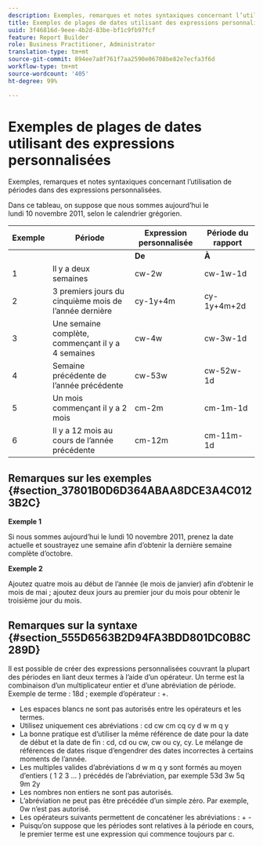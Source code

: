 ```yaml
---
description: Exemples, remarques et notes syntaxiques concernant l’utilisation de périodes dans des expressions personnalisées.
title: Exemples de plages de dates utilisant des expressions personnalisées
uuid: 3f46816d-9eee-4b2d-83be-bf1c9fb97fcf
feature: Report Builder
role: Business Practitioner, Administrator
translation-type: tm+mt
source-git-commit: 894ee7a8f761f7aa2590e06708be82e7ecfa3f6d
workflow-type: tm+mt
source-wordcount: '405'
ht-degree: 99%

---
```



# Exemples de plages de dates utilisant des expressions personnalisées

Exemples, remarques et notes syntaxiques concernant l’utilisation de périodes dans des expressions personnalisées.

Dans ce tableau, on suppose que nous sommes aujourd’hui le lundi 10 novembre 2011, selon le calendrier grégorien.

| Exemple | Période | Expression personnalisée | Période du rapport |
|---|---|---|---|
|  |  | **De** | **À** |  |
| 1 | ll y a deux semaines | cw-2w | cw-1w-1d | 26 oct. au 1er nov. |
| 2 | 3 premiers jours du cinquième mois de l’année dernière | cy-1y+4m | cy-1y+4m+2d | 1er mai au 3 mai 2010 |
| 3 | Une semaine complète, commençant il y a 4 semaines | cw-4w | cw-3w-1d | 12 oct. au 18 oct. |
| 4 | Semaine précédente de l’année précédente | cw-53w | cw-52w-1d | 3 nov. au 9 nov. 2010 |
| 5 | Un mois commençant il y a 2 mois | cm-2m | cm-1m-1d | 1er sept. au 30 sept. |
| 6 | Il y a 12 mois au cours de l’année précédente | cm-12m | cm-11m-1d | 1 nov. au 30 nov. 2010 |

## Remarques sur les exemples {#section_37801B0D6D364ABAA8DCE3A4C0123B2C}

**Exemple 1**

Si nous sommes aujourd’hui le lundi 10 novembre 2011, prenez la date actuelle et soustrayez une semaine afin d’obtenir la dernière semaine complète d’octobre.

**Exemple 2**

Ajoutez quatre mois au début de l’année (le mois de janvier) afin d’obtenir le mois de mai ; ajoutez deux jours au premier jour du mois pour obtenir le troisième jour du mois.

## Remarques sur la syntaxe {#section_555D6563B2D94FA3BDD801DC0B8C289D}

Il est possible de créer des expressions personnalisées couvrant la plupart des périodes en liant deux termes à l’aide d’un opérateur. Un terme est la combinaison d’un multiplicateur entier et d’une abréviation de période. Exemple de terme : 18d ; exemple d’opérateur : +.

* Les espaces blancs ne sont pas autorisés entre les opérateurs et les termes.
* Utilisez uniquement ces abréviations : cd cw cm cq cy d w m q y
* La bonne pratique est d’utiliser la même référence de date pour la date de début et la date de fin : cd, cd ou cw, cw ou cy, cy. Le mélange de références de dates risque d’engendrer des dates incorrectes à certains moments de l’année.
* Les multiples valides d’abréviations d w m q y sont formés au moyen d’entiers ( 1 2 3 ... ) précédés de l’abréviation, par exemple 53d 3w 5q 9m 2y
* Les nombres non entiers ne sont pas autorisés.
* L’abréviation ne peut pas être précédée d’un simple zéro. Par exemple, 0w n’est pas autorisé.
* Les opérateurs suivants permettent de concaténer les abréviations : + -
* Puisqu’on suppose que les périodes sont relatives à la période en cours, le premier terme est une expression qui commence toujours par c.

